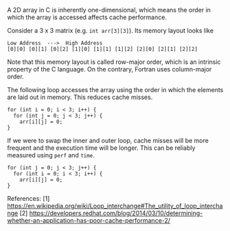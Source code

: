 A 2D array in C is inherently one-dimensional, which means the order in which the array is accessed affects cache performance.

Consider a 3 x 3 matrix (e.g. `int arr[3][3]`). Its memory layout looks like

```
Low Address  --->  High Address
[0][0] [0][1] [0][2] [1][0] [1][1] [1][2] [2][0] [2][1] [2][2]
```

Note that this memory layout is called row-major order, which is an intrinsic property of the C language. On the contrary, Fortran uses column-major order.

The following loop accesses the array using the order in which the elements are laid out in memory. This reduces cache misses.

```
for (int i = 0; i < 3; i++) {
  for (int j = 0; j < 3; j++) {
    arr[i][j] = 0;
}
```

If we were to swap the inner and outer loop, cache misses will be more frequent and the execution time will be longer. This can be reliably measured using `perf` and `time`.

```
for (int j = 0; j < 3; j++) {
  for (int i = 0; i < 3; i++) {
    arr[i][j] = 0;
}
```

References:
[1] https://en.wikipedia.org/wiki/Loop_interchange#The_utility_of_loop_interchange 
[2] https://developers.redhat.com/blog/2014/03/10/determining-whether-an-application-has-poor-cache-performance-2/
